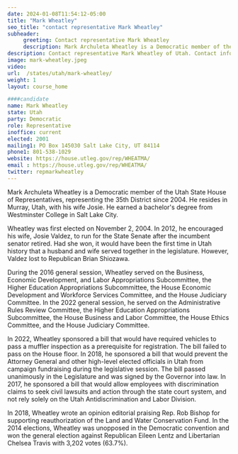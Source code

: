 ```yaml
---
date: 2024-01-08T11:54:12-05:00
title: "Mark Wheatley"
seo_title: "contact representative Mark Wheatley"
subheader:
     greeting: Contact representative Mark Wheatley
     description: Mark Archuleta Wheatley is a Democratic member of the Utah State House of Representatives, representing the 35th District since 2004. He resides in Murray, Utah, with his wife Josie. He earned a bachelor's degree from Westminster College in Salt Lake City.
description: Contact representative Mark Wheatley of Utah. Contact information for Mark Wheatley includes email address, phone number, and mailing address.
image: mark-wheatley.jpeg
video:
url:  /states/utah/mark-wheatley/
weight: 1
layout: course_home

####candidate
name: Mark Wheatley
state: Utah
party: Democratic
role: Representative
inoffice: current
elected: 2001
mailing1: PO Box 145030 Salt Lake City, UT 84114
phone1: 801-538-1029
website: https://house.utleg.gov/rep/WHEATMA/
email : https://house.utleg.gov/rep/WHEATMA/
twitter: repmarkwheatley
---
```


Mark Archuleta Wheatley is a Democratic member of the Utah State House of Representatives, representing the 35th District since 2004. He resides in Murray, Utah, with his wife Josie. He earned a bachelor's degree from Westminster College in Salt Lake City.

Wheatley was first elected on November 2, 2004. In 2012, he encouraged his wife, Josie Valdez, to run for the State Senate after the incumbent senator retired. Had she won, it would have been the first time in Utah history that a husband and wife served together in the legislature. However, Valdez lost to Republican Brian Shiozawa.

During the 2016 general session, Wheatley served on the Business, Economic Development, and Labor Appropriations Subcommittee, the Higher Education Appropriations Subcommittee, the House Economic Development and Workforce Services Committee, and the House Judiciary Committee. In the 2022 general session, he served on the Administrative Rules Review Committee, the Higher Education Appropriations Subcommittee, the House Business and Labor Committee, the House Ethics Committee, and the House Judiciary Committee.

In 2022, Wheatley sponsored a bill that would have required vehicles to pass a muffler inspection as a prerequisite for registration. The bill failed to pass on the House floor. In 2018, he sponsored a bill that would prevent the Attorney General and other high-level elected officials in Utah from campaign fundraising during the legislative session. The bill passed unanimously in the Legislature and was signed by the Governor into law. In 2017, he sponsored a bill that would allow employees with discrimination claims to seek civil lawsuits and action through the state court system, and not rely solely on the Utah Antidiscrimination and Labor Division.

In 2018, Wheatley wrote an opinion editorial praising Rep. Rob Bishop for supporting reauthorization of the Land and Water Conservation Fund. In the 2014 elections, Wheatley was unopposed in the Democratic convention and won the general election against Republican Eileen Lentz and Libertarian Chelsea Travis with 3,202 votes (63.7%).
